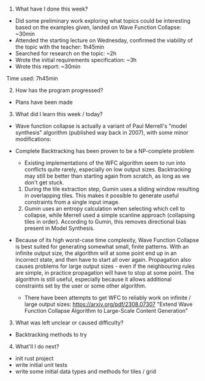 1. What have I done this week?

- Did some preliminary work exploring what topics could be interesting based on the examples given,
  landed on Wave Function Collapse: ~30min
- Attended the starting lecture on Wednesday, confirmed the viability of the topic with the teacher: 1h45min
- Searched for research on the topic: ~2h
- Wrote the initial requirements specification: ~3h
- Wrote this report: ~30min

Time used: 7h45min

2. How has the program progressed?

- Plans have been made

3. What did I learn this week / today?

- Wave function collapse is actually a variant of Paul Merrell's "model synthesis" algorithm (published way back in 2007), with some minor modifications:

- Complete Backtracking has been proven to be a NP-complete problem

  - Existing implementations of the WFC algorithm seem to run into conflicts quite rarely, especially on low output sizes. Backtracking may still be better than starting again from scratch, as long as we don't get stuck.

  1. During the tile extraction step, Gumin uses a sliding window resulting in overlapping tiles. This makes it possible to generate useful constraints from a single input image.
  2. Gumin uses an entropy calculation when selecting which cell to collapse, while Merrell used a simple scanline approach (collapsing tiles in order). According to Gumin, this removes directional bias present in Model Synthesis.

- Because of its high worst-case time complexity, Wave Function Collapse is best suited for generating somewhat small, finite patterns.
  With an infinite output size, the algorithm will at some point end up in an incorrect state, and then have to start all over again. Propagation also causes problems for large output sizes - even if the neighbouring rules are simple, in practice propagation will have to stop at some point. The algorithm is still useful, especially because it allows additional constraints set by the user or some other algorithm.
  - There have been attempts to get WFC to reliably work on infinite / large output sizes:
    https://arxiv.org/pdf/2308.07307 "Extend Wave Function Collapse Algorithm to Large-Scale Content Generation"

3. What was left unclear or caused difficulty?

- Backtracking methods to try

4. What'll I do next?

- init rust project
- write initial unit tests
- write some initial data types and methods for tiles / grid
